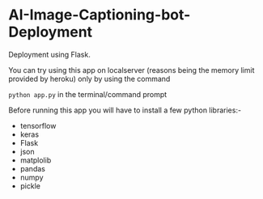 # AI-Image-Captioning-bot-Deployment
Deployment using Flask.

You can try using this app on localserver (reasons being the memory limit provided by heroku) only by using the command

`python app.py` in the terminal/command prompt

Before running this app you will have to install a few python libraries:-
- tensorflow
- keras
- Flask
- json
- matplolib
- pandas
- numpy
- pickle
